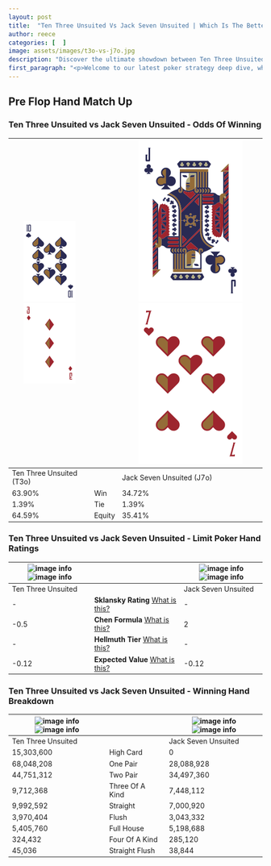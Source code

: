 ```yaml
---
layout: post
title:  "Ten Three Unsuited Vs Jack Seven Unsuited | Which Is The Better Hand In Poker? A Complete Guide"
author: reece
categories: [  ]
image: assets/images/t3o-vs-j7o.jpg
description: "Discover the ultimate showdown between Ten Three Unsuited and Jack Seven Unsuited in poker! Uncover the odds, strategies, and scenarios where one hand triumphs over the other. Get ready to up your poker game with this thrilling analysis."
first_paragraph: "<p>Welcome to our latest poker strategy deep dive, where we're pitting two distinct hands against each other in a high-stakes showdown: Ten Three Unsuited vs Jack Seven Unsuited.</p><p>In the dynamic world of poker, every decision counts, and knowing which hand holds the upper hand is key to your success at the table.</p><p>In this article, we'll dissect these two hands, explore the scenarios where one dominates the other, and equip you with the knowledge to make strategic choices that can tip the odds in your favor.</p><p>Get ready to unravel the intriguing dynamics of these poker hands and elevate your game to new heights.</p>"
---
```




[comment]: # (sp0)

## Pre Flop Hand Match Up

<div class="table hand-ratings" markdown="1"> 



### Ten Three Unsuited vs Jack Seven Unsuited - Odds Of Winning


    
| ![image info](assets/images/hand1/T.png) ![image info](assets/images/hand1/3o.png) |  | ![image info](assets/images/hand2/J.png) ![image info](assets/images/hand2/7o.png) |
| -------- | -------- | -------- |
| Ten Three Unsuited (T3o) |  | Jack Seven Unsuited (J7o) |
| 63.90% | Win | 34.72% |
| 1.39% | Tie | 1.39% |
| 64.59% | Equity | 35.41% |




[comment]: # (sp1)



### Ten Three Unsuited vs Jack Seven Unsuited - Limit Poker Hand Ratings


    
| ![image info](https://www.riverpairs.com/assets/images/hand1/T.png) ![image info](https://www.riverpairs.com/assets/images/hand1/3o.png) |  | ![image info](https://www.riverpairs.com/assets/images/hand2/J.png) ![image info](https://www.riverpairs.com/assets/images/hand2/7o.png) |
| -------- | -------- | -------- |
| Ten Three Unsuited |  | Jack Seven Unsuited |
| - | **Sklansky Rating** [What is this?](/sklansky-rating-explained) | - |
| -0.5 | **Chen Formula** [What is this?](/chen-formula-explained) | 2 |
| - | **Hellmuth Tier** [What is this?](/Hellmuth-tier-explained) | - |
| -0.12 | **Expected Value** [What is this?](/expected-value-explained) | -0.12 |




[comment]: # (sp2)



### Ten Three Unsuited vs Jack Seven Unsuited - Winning Hand Breakdown


    
| ![image info](https://www.riverpairs.com/assets/images/hand1/T.png) ![image info](https://www.riverpairs.com/assets/images/hand1/3o.png) |  | ![image info](https://www.riverpairs.com/assets/images/hand2/J.png) ![image info](https://www.riverpairs.com/assets/images/hand2/7o.png) |
| -------- | -------- | -------- |
| Ten Three Unsuited |  | Jack Seven Unsuited |
| 15,303,600 | High Card | 0 |
| 68,048,208 | One Pair | 28,088,928 |
| 44,751,312 | Two Pair | 34,497,360 |
| 9,712,368 | Three Of A Kind | 7,448,112 |
| 9,992,592 | Straight | 7,000,920 |
| 3,970,404 | Flush | 3,043,332 |
| 5,405,760 | Full House | 5,198,688 |
| 324,432 | Four Of A Kind | 285,120 |
| 45,036 | Straight Flush | 38,844 |




[comment]: # (sp3)



</div>

[comment]: # (sp4)



[comment]: # (sp5)

